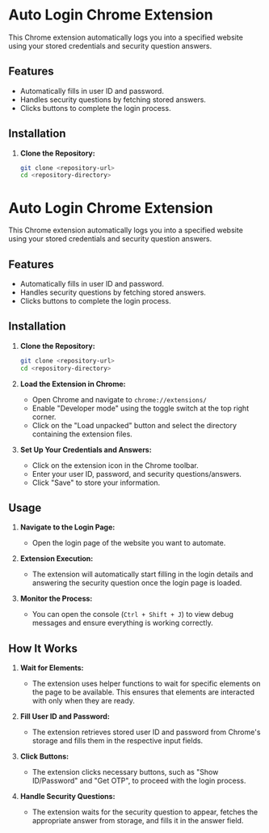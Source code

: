# Auto Login Chrome Extension

This Chrome extension automatically logs you into a specified website using your stored credentials and security question answers.

## Features
- Automatically fills in user ID and password.
- Handles security questions by fetching stored answers.
- Clicks buttons to complete the login process.

## Installation

1. **Clone the Repository:**
   ```sh
   git clone <repository-url>
   cd <repository-directory>
# Auto Login Chrome Extension

This Chrome extension automatically logs you into a specified website using your stored credentials and security question answers.

## Features
- Automatically fills in user ID and password.
- Handles security questions by fetching stored answers.
- Clicks buttons to complete the login process.

## Installation

1. **Clone the Repository:**

    ```sh
    git clone <repository-url>
    cd <repository-directory>
    ```

2. **Load the Extension in Chrome:**
    - Open Chrome and navigate to `chrome://extensions/`
    - Enable "Developer mode" using the toggle switch at the top right corner.
    - Click on the "Load unpacked" button and select the directory containing the extension files.

3. **Set Up Your Credentials and Answers:**
    - Click on the extension icon in the Chrome toolbar.
    - Enter your user ID, password, and security questions/answers.
    - Click "Save" to store your information.

## Usage

1. **Navigate to the Login Page:**
    - Open the login page of the website you want to automate.

2. **Extension Execution:**
    - The extension will automatically start filling in the login details and answering the security question once the login page is loaded.

3. **Monitor the Process:**
    - You can open the console (`Ctrl + Shift + J`) to view debug messages and ensure everything is working correctly.

## How It Works

1. **Wait for Elements:**
    - The extension uses helper functions to wait for specific elements on the page to be available. This ensures that elements are interacted with only when they are ready.

2. **Fill User ID and Password:**
    - The extension retrieves stored user ID and password from Chrome's storage and fills them in the respective input fields.

3. **Click Buttons:**
    - The extension clicks necessary buttons, such as "Show ID/Password" and "Get OTP", to proceed with the login process.

4. **Handle Security Questions:**
    - The extension waits for the security question to appear, fetches the appropriate answer from storage, and fills it in the answer field.

